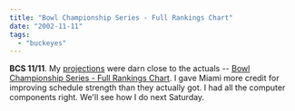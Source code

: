 ```yaml
---
title: "Bowl Championship Series - Full Rankings Chart"
date: "2002-11-11"
tags: 
  - "buckeyes"
---
```


**BCS 11/11**. My [projections](http://www.theludwigs.com/CollegeFootball/BCS%20Components.htm) were darn close to the actuals -- [Bowl Championship Series - Full Rankings Chart](http://espn.go.com/abcsports/bcs/rankings_full/index.html). I gave Miami more credit for improving schedule strength than they actually got. I had all the computer components right. We'll see how I do next Saturday.
